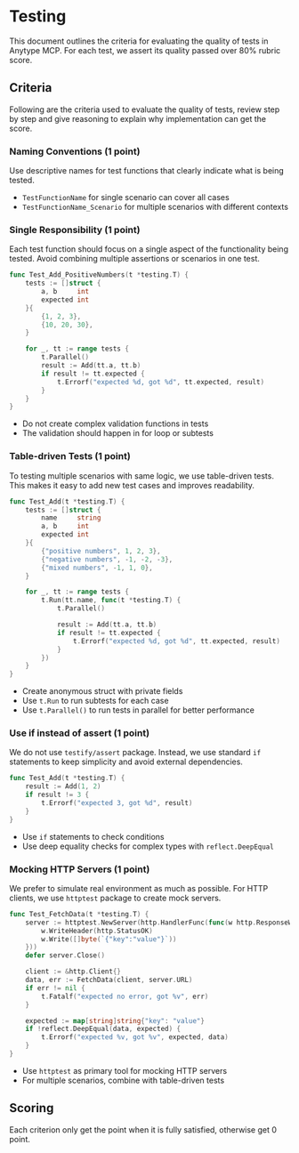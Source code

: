 # Testing

This document outlines the criteria for evaluating the quality of tests in Anytype MCP. For each test, we assert its quality passed over 80% rubric score.

## Criteria

Following are the criteria used to evaluate the quality of tests, review step by step and give reasoning to explain why implementation can get the score.

### Naming Conventions (1 point)

Use descriptive names for test functions that clearly indicate what is being tested.

- `TestFunctionName` for single scenario can cover all cases
- `TestFunctionName_Scenario` for multiple scenarios with different contexts

### Single Responsibility (1 point)

Each test function should focus on a single aspect of the functionality being tested. Avoid combining multiple assertions or scenarios in one test.

```go
func Test_Add_PositiveNumbers(t *testing.T) {
    tests := []struct {
        a, b     int
        expected int
    }{
        {1, 2, 3},
        {10, 20, 30},
    }

    for _, tt := range tests {
        t.Parallel()
        result := Add(tt.a, tt.b)
        if result != tt.expected {
            t.Errorf("expected %d, got %d", tt.expected, result)
        }
    }
}
```

- Do not create complex validation functions in tests
- The validation should happen in for loop or subtests

### Table-driven Tests (1 point)

To testing multiple scenarios with same logic, we use table-driven tests. This makes it easy to add new test cases and improves readability.

```go
func Test_Add(t *testing.T) {
    tests := []struct {
        name     string
        a, b     int
        expected int
    }{
        {"positive numbers", 1, 2, 3},
        {"negative numbers", -1, -2, -3},
        {"mixed numbers", -1, 1, 0},
    }

    for _, tt := range tests {
        t.Run(tt.name, func(t *testing.T) {
            t.Parallel()

            result := Add(tt.a, tt.b)
            if result != tt.expected {
                t.Errorf("expected %d, got %d", tt.expected, result)
            }
        })
    }
}
```

- Create anonymous struct with private fields
- Use `t.Run` to run subtests for each case
- Use `t.Parallel()` to run tests in parallel for better performance

### Use if instead of assert (1 point)

We do not use `testify/assert` package. Instead, we use standard `if` statements to keep simplicity and avoid external dependencies.

```go
func Test_Add(t *testing.T) {
    result := Add(1, 2)
    if result != 3 {
        t.Errorf("expected 3, got %d", result)
    }
}
```

- Use `if` statements to check conditions
- Use deep equality checks for complex types with `reflect.DeepEqual`

### Mocking HTTP Servers (1 point)

We prefer to simulate real environment as much as possible. For HTTP clients, we use `httptest` package to create mock servers.

```go
func Test_FetchData(t *testing.T) {
    server := httptest.NewServer(http.HandlerFunc(func(w http.ResponseWriter, r *http.Request) {
        w.WriteHeader(http.StatusOK)
        w.Write([]byte(`{"key":"value"}`))
    }))
    defer server.Close()

    client := &http.Client{}
    data, err := FetchData(client, server.URL)
    if err != nil {
        t.Fatalf("expected no error, got %v", err)
    }

    expected := map[string]string{"key": "value"}
    if !reflect.DeepEqual(data, expected) {
        t.Errorf("expected %v, got %v", expected, data)
    }
}
```

- Use `httptest` as primary tool for mocking HTTP servers
- For multiple scenarios, combine with table-driven tests

## Scoring

Each criterion only get the point when it is fully satisfied, otherwise get 0 point.
